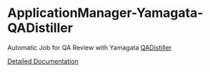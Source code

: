 # ApplicationManager-Yamagata-QADistiller
Automatic Job for QA Review with Yamagata [QADistiller](https://www.qa-distiller.com/en)

[Detailed Documentation](https://github.com/PlunetBusinessManager/ApplicationManager-Yamagata-QADistiller/blob/main/QADistiller_Integration_en.pdf)


